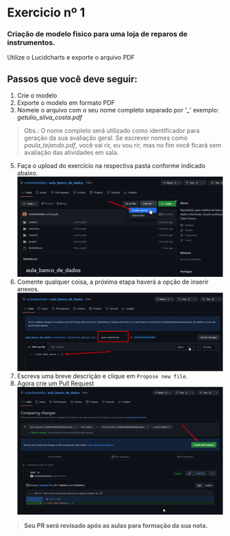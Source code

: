 # Exercicio nº 1

### Criação de modelo fisico para uma loja de reparos de instrumentos.

Utilize o Lucidcharts e exporte o arquivo PDF

## Passos que você deve seguir:
1. Crie o modelo
2. Exporte o modelo em formato PDF
3. Nomeie o arquivo com o seu nome completo separado por '_' exemplo: _getulio_silva_costa.pdf_
>Obs.: O nome completo será utilizado como identificador para geração da sua avaliação geral. Se escrever nomes como _paula_tejando.pdf_, você vai rir, eu vou rir, mas no fim você ficará sem avaliação das atividades em sala.
5. Faça o upload do exercício na respectiva pasta conforme indicado abaixo.
![img](../../../../../artifacts/upload_ex_1.png)
6. Comente qualquer coisa, a próxima etapa haverá a opção de inserir anexos.
![img](../../../../../artifacts/salvando_arquivo_ex_1.png)
7. Escreva uma breve descrição e clique em `Propose new file`.
8. Agora crie um Pull Request
![img](../../../../../artifacts/create_PR.png)

>**Seu PR será revisado após as aulas para formação da sua nota.**

